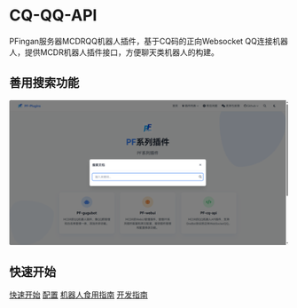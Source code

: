 # CQ-QQ-API

PFingan服务器MCDRQQ机器人插件，基于CQ码的正向Websocket QQ连接机器人，提供MCDR机器人插件接口，方便聊天类机器人的构建。


## 善用搜索功能

![](/src/搜索示例-1.png)

## 快速开始

[快速开始](PF-cq-api/快速开始)
[配置](PF-cq-api/配置)
[机器人食用指南](PF-cq-api/机器人食用指南)
[开发指南](PF-cq-api/开发指南)